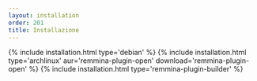 ```yaml
---
layout: installation
order: 201
title: Installazione
---
```

{% include installation.html type='debian' %}
{% include installation.html type='archlinux' aur='remmina-plugin-open' download='remmina-plugin-open' %}
{% include installation.html type='remmina-plugin-builder' %}
